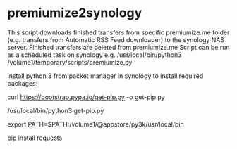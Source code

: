 # premiumize2synology
This script downloads finished transfers from specific premiumize.me folder (e.g. transfers from Automatic RSS Feed downloader) 
to the synology NAS server. Finished transfers are deleted from premiumize.me
Script can be run as a scheduled task on synology
e.g. /usr/local/bin/python3 /volume1/temporary/scripts/premiumize.py


install python 3 from packet manager in synology
to install required packages:

  curl https://bootstrap.pypa.io/get-pip.py -o get-pip.py
  
  /usr/local/bin/python3 get-pip.py
  
  export PATH=$PATH:/volume1/@appstore/py3k/usr/local/bin
  
  pip install requests
  
